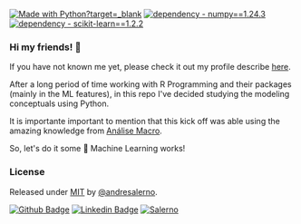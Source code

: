 [![Made with Python?target=_blank](https://img.shields.io/badge/Python->=3.11-blue?logo=python&logoColor=white)](https://python.org "Go to Python homepage")
[![dependency - numpy==1.24.3](https://img.shields.io/badge/dependency-numpy==1.24.3-blue)](https://numpy.org/install/)
[![dependency - scikit-learn==1.2.2](https://img.shields.io/badge/dependency-scikit--learn==1.2.2-blue)](https://scikit-learn.org/stable/install.html)


### Hi my friends! 👋

If you have not known me yet, please check it out my profile describe [here](https://github.com/andresalerno).

After a long period of time working with R Programming and their packages (mainly in the ML features), in this repo I've decided studying the modeling conceptuals using Python.

It is importante important to mention that this kick off was able using the amazing knowledge from [Análise Macro](https://analisemacro.com.br/).

So, let's do it some 🤖 Machine Learning works!

### License

Released under [MIT](/LICENSE) by [@andresalerno](https://github.com/andresalerno).

[![Github Badge](https://img.shields.io/badge/-Github-000?style=flat-square&logo=Github&logoColor=white&link=https://github.com/andresalerno)](https://github.com/andresalerno)
[![Linkedin Badge](https://img.shields.io/badge/-LinkedIn-blue?style=flat-square&logo=Linkedin&logoColor=white&link=https://www.linkedin.com/in/andresalerno/)](https://www.linkedin.com/in/andresalerno/)
[![Salerno](https://komarev.com/ghpvc/?username=andresalerno)](https://github.com/andresalerno)
